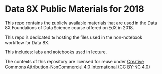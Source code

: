Data 8X Public Materials for 2018
=======

This repo contains the publicly available materials that are used in the Data 8X
Foundations of Data Science course offered on EdX in 2018.

This repo is dedicated to hosting the files used in the non-notebook workflow for Data 8X.

This includes: labs and notebooks used in lecture.

The contents of this repository are licensed for reuse under [Creative Commons Attribution-NonCommercial 4.0 International (CC BY-NC 4.0)](http://creativecommons.org/licenses/by-nc/4.0/)